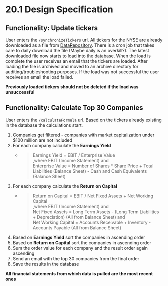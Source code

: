 # 20.1 Design Specification

## Functionality: Update tickers

User enters the `/synchronizeTickers` url. All tickers for the NYSE are already downloaded 
as a file from [DataRepository](http://www.eoddata.com/stocklist/NYSE/A.htm). There is a cron job
that takes care to daily download the file (Maybe daily is an overkill?). The latest downloaded file now starts to load into the database.
When the load is complete the user receives an email that the tickers are loaded. After loading the file is archived and
moved to an archive directory for auditing/troubleshooting purposes. If the load was not successful the user receives an
email the load failed. 

__Previously loaded tickers should not be deleted if the load was unsuccessful__

## Functionality: Calculate Top 30 Companies

User enters the `/calculateFormula` url. Based on the tickers already existing in the database the calculations start.
1. Companies get filtered - companies with market capitalization under $100 million are not included
1. For each company calculate the __Earnings Yield__
    * > Earnings Yield = EBIT / Enterprise Value <br>
      ,where EBIT (Income Statement) and <br> Enterprise Value = 
       Number of Shares * Share Price + Total Liabilities (Balance Sheet) - Cash and Cash Equivalents (Balance Sheet)
1. For each company calculate the __Return on Capital__
    * > Return on Capital = EBIT / Net Fixed Assets + Net Working Capital <br>
      ,where EBIT (Income Statement) and <br>
       Net Fixed Assets = Long Term Assets - (Long Term Liabilities + Depreciation) (All from Balance Sheet) and <br>
       Net Working Capital = Accounts Receivable + Inventory - Accounts Payable (All from Balance Sheet)
1. Based on __Earnings Yield__ sort the companies in ascending order
1. Based on __Return on Capital__ sort the companies in ascending order
1. Sum the order value for each company and the result order again ascending 
1. Send an email with the top 30 companies from the final order
1. Save the results in the database

__All financial statements from which data is pulled are the most recent ones__


                                                                                                                                                                                                                                                                                                                                                                                         